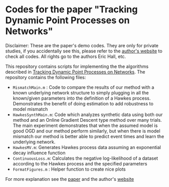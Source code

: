 # Codes for the paper "Tracking Dynamic Point Processes on Networks"

Disclaimer: These are the paper's demo codes. They are only for private studies, if you accidentally see this, please refer to the [author's website](erichall87.github.io) to check all codes. All rights go to the authors Eric Hall, etc.

This repository contains scripts for implementing the the algorithms described in [Tracking Dynamic Point Processes on Networks](http://ieeexplore.ieee.org/xpls/abs_all.jsp?arnumber=7469837). The repository contains the following files:

* `MismatchMain.m` : Code to compare the results of our method with a known underlying network structure to simply plugging in all the 
known/given parameters into the definition of a Hawkes process. Demonstrates the benefit of doing estimation to add robustness to model 
mismatch
* `HawkesSynthMain.m`: Code which analyzes synthetic data using both our method and an Online Gradient Descent type method over many trials. 
The main experiment demonstrates that when the assumed model is good OGD and our method perform similarly, but when there is model mismatch
our method is better able to predict event times and learn the underlying network.
* `HawkesMV.m`: Generates Hawkes process data assuming an exponential decay influence function
* `ContinuousLoss.m`: Calculates the negative log-likelihood of a dataset according to the Hawkes process and the specified parameters
* `FormatFigures.m` : Helper function to create nice plots

For more explanation see the [paper](http://ieeexplore.ieee.org/xpls/abs_all.jsp?arnumber=7469837) and the author's [website](erichall87.github.io)




